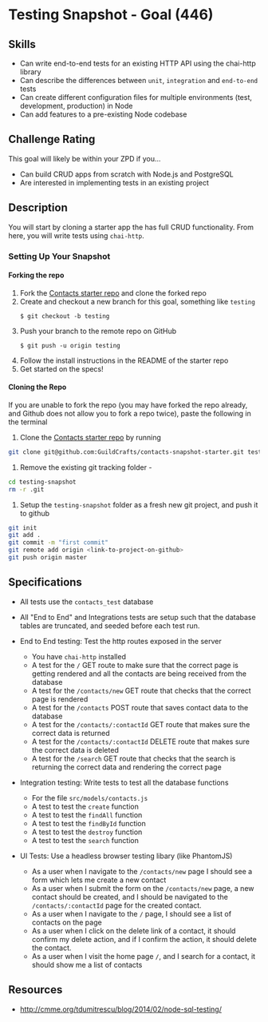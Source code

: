 # Testing Snapshot - Goal (446)

## Skills

- Can write end-to-end tests for an existing HTTP API using the chai-http library
- Can describe the differences between `unit`, `integration` and `end-to-end` tests
- Can create different configuration files for multiple environments (test, development, production) in Node
- Can add features to a pre-existing Node codebase

## Challenge Rating

This goal will likely be within your ZPD if you...

- Can build CRUD apps from scratch with Node.js and PostgreSQL
- Are interested in implementing tests in an existing project

## Description

You will start by cloning a starter app the has full CRUD functionality. From here, you will write tests using `chai-http`.

### Setting Up Your Snapshot

#### Forking the repo

1. Fork the [Contacts starter repo](https://github.com/GuildCrafts/contacts-snapshot-starter) and clone the forked repo
1. Create and checkout a new branch for this goal, something like `testing`
    ```
    $ git checkout -b testing
    ```
1. Push your branch to the remote repo on GitHub
    ```
    $ git push -u origin testing
    ```
1. Follow the install instructions in the README of the starter repo
1. Get started on the specs!

#### Cloning the Repo

If you are unable to fork the repo (you may have forked the repo already, and Github does not allow you to fork a repo twice), paste the following in the terminal

1. Clone the [Contacts starter repo](https://github.com/GuildCrafts/contacts-snapshot-starter) by running
```bash
git clone git@github.com:GuildCrafts/contacts-snapshot-starter.git testing-snapshot
```

1. Remove the existing git tracking folder -
```bash
cd testing-snapshot
rm -r .git
```

1. Setup the `testing-snapshot` folder as a fresh new git project, and push it to github
```bash
git init
git add .
git commit -m "first commit"
git remote add origin <link-to-project-on-github>
git push origin master
```

## Specifications

- All tests use the `contacts_test` database
- All "End to End" and Integrations tests are setup such that the database tables are truncated, and seeded before each test run.
- End to End testing: Test the http routes exposed in the server
  - You have `chai-http` installed
  - A test for the `/` GET route to make sure that the correct page is getting rendered and all the contacts are being received from the database
  - A test for the `/contacts/new` GET route that checks that the correct page is rendered
  - A test for the `/contacts` POST route that saves contact data to the database
  - A test for the `/contacts/:contactId` GET route that makes sure the correct data is returned
  - A test for the `/contacts/:contactId` DELETE route that makes sure the correct data is deleted
  - A test for the `/search` GET route that checks that the search is returning the correct data and rendering the correct page

- Integration testing: Write tests to test all the database functions
  - For the file `src/models/contacts.js`
  - A test to test the `create` function
  - A test to test the `findAll` function
  - A test to test the `findById` function
  - A test to test the `destroy` function
  - A test to test the `search` function

- UI Tests: Use a headless browser testing libary (like PhantomJS)
  - As a user when I navigate to the `/contacts/new` page I should see a form which lets me create a new contact
  - As a user when I submit the form on the `/contacts/new` page, a new contact should be created, and I should be navigated to the `/contacts/:contactId` page for the created contact.
  - As a user when I navigate to the `/` page, I should see a list of contacts on the page
  - As a user when I click on the delete link of a contact, it should confirm my delete action, and if I confirm the action, it should delete the contact.
  - As a user when I visit the home page `/`, and I search for a contact, it should show me a list of contacts


## Resources

- http://cmme.org/tdumitrescu/blog/2014/02/node-sql-testing/
